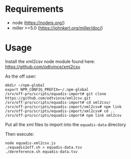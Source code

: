 
# Requirements
- node (https://nodejs.org/)
- miller >=5.0 (https://johnkerl.org/miller/doc/)

# Usage
Install the xml2csv node module found here: https://github.com/odtvince/xml2csv

As the off user:

```
mkdir ~/npm-global
export NPM_CONFIG_PREFIX=~/.npm-global
/srv/off-pro/scripts/equadis-import# git clone https://github.com/odtvince/xml2csv.git
/srv/off-pro/scripts/equadis-import# cd xml2csv/
/srv/off-pro/scripts/equadis-import/xml2csv# npm link
/srv/off-pro/scripts/equadis-import/xml2csv# cd ..
/srv/off-pro/scripts/equadis-import# npm link xml2csv
```

Put all the xml files to import into the `equadis-data` directory

Then execute:
```
node equadis-xml2csv.js
./equadis2off.sh > equadis-data.tsv
./dereference.sh equadis-data.tsv
```

